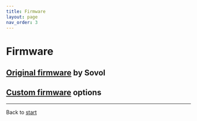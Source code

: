 ```yaml
---
title: Firmware
layout: page
nav_order: 3
---
```

# Firmware

## [Original firmware](firmware_sovol.html) by Sovol

## [Custom firmware](firmware_custom.html) options

----
Back to [start](index.html)
